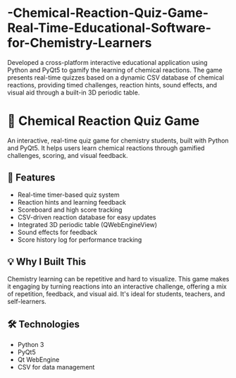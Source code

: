 # -Chemical-Reaction-Quiz-Game-Real-Time-Educational-Software-for-Chemistry-Learners
Developed a cross-platform interactive educational application using Python and PyQt5 to gamify the learning of chemical reactions. The game presents real-time quizzes based on a dynamic CSV database of chemical reactions, providing timed challenges, reaction hints, sound effects, and visual aid through a built-in 3D periodic table.


# 🧪 Chemical Reaction Quiz Game

An interactive, real-time quiz game for chemistry students, built with Python and PyQt5. It helps users learn chemical reactions through gamified challenges, scoring, and visual feedback.

## 🌟 Features
- Real-time timer-based quiz system
- Reaction hints and learning feedback
- Scoreboard and high score tracking
- CSV-driven reaction database for easy updates
- Integrated 3D periodic table (QWebEngineView)
- Sound effects for feedback
- Score history log for performance tracking

## 💡 Why I Built This
Chemistry learning can be repetitive and hard to visualize. This game makes it engaging by turning reactions into an interactive challenge, offering a mix of repetition, feedback, and visual aid. It's ideal for students, teachers, and self-learners.

## 🛠 Technologies
- Python 3
- PyQt5
- Qt WebEngine
- CSV for data management
